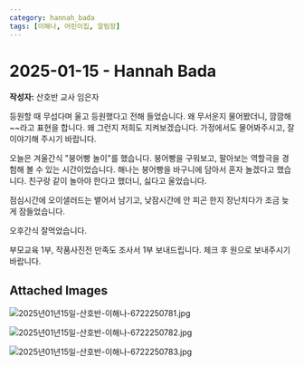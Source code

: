 ```yaml
---
category: hannah_bada
tags: [이해나, 어린이집, 알림장]
---
```


# 2025-01-15 - Hannah Bada

**작성자:** 산호반 교사 임은자  

등원할 때 무섭다며 울고 등원했다고 전해 들었습니다. 왜 무서운지 물어봤더니, 깜깜해~~라고 표현을 합니다. 왜 그런지 저희도 지켜보겠습니다.  가정에서도 물어봐주시고, 잘 이야기해 주시기 바랍니다.

오늘은 겨울간식 "붕어빵 놀이"를 했습니다. 붕어빵을 구워보고, 팔아보는 역할극을 경험해 볼 수 있는 시간이었습니다. 해나는 붕어빵을 바구니에 담아서 혼자 놀겠다고 했습니다. 친구랑 같이 놀아야 한다고 했더니, 싫다고 울었습니다. 

점심시간에 오이샐러드는 뱉어서 남기고, 낮잠시간에 안 피곤 한지 장난치다가 조금 늦게 잠들었습니다.

오후간식 잘먹었습니다.

부모교육 1부, 작품사진전 만족도 조사서 1부 보내드립니다. 체크 후 원으로 보내주시기 바랍니다.

## Attached Images
![2025년01년15일-산호반-이해나-6722250781.jpg](https://feghi.github.io/assets/img/bada_photo/2025년01년15일-산호반-이해나-6722250781.jpg)

![2025년01년15일-산호반-이해나-6722250782.jpg](https://feghi.github.io/assets/img/bada_photo/2025년01년15일-산호반-이해나-6722250782.jpg)

![2025년01년15일-산호반-이해나-6722250783.jpg](https://feghi.github.io/assets/img/bada_photo/2025년01년15일-산호반-이해나-6722250783.jpg)

